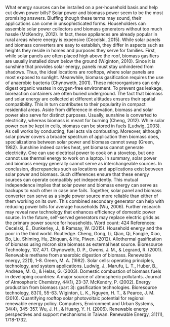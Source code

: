 What energy sources can be installed on a per-household basis and help cut down power bills? Solar power and biomass power seem to be the most promising answers. Bluffing though these terms may sound, their applications can come in unsophisticated forms. Householders can assemble solar power collectors and biomass generators without too much hassle (McKendry, 2012). In fact, these appliances are already popular in rural areas where energy is expensive (Cecelski, 2015). While solar panels and biomass converters are easy to establish, they differ in aspects such as heights they reside in homes and purposes they serve for families. 
First, while solar panels are often placed high above the roof, biomass gasifiers are usually installed down below the ground (Wiginton, 2010). Since it is sunshine that provides solar energy, panels must stay unhindered from shadows. Thus, the ideal locations are rooftops, where solar panels are most exposed to sunlight. Meanwhile, biomass gasification requires the use of anaerobic bacteria (Chynoweth, 2001). These microorganisms can only digest organic wastes in oxygen-free environment. To prevent gas leakage, bioreaction containers are often buried underground. The fact that biomass and solar energy are collected at different altitudes ensures their spatial compatibility. This in turn contributes to their popularity in compact residential areas.
Aside from difference in elevation, biomass and solar power also serve for distinct purposes. Usually, sunshine is converted to electricity, whereas biomass is meant for burning (Cheng, 2012). While solar power can be kept in cells, biomass can be stored in fuels (Ludwig, 2003). As cell works by conducting, fuel acts via combusting. Moreover, although solar power covers a broader spectrum of application then biomass does, specializations between solar power and biomass cannot swap (Green, 1982). Sunshine indeed carries heat, yet biomass cannot generate electricity. One can use electrical power to cook on a stovetop, but one cannot use thermal energy to work on a laptop. In summary, solar power and biomass energy generally cannot serve as interchangeable sources.
In conclusion, discrepancies such as locations and applications exist between solar power and biomass. Such differences ensure that these energy sources can operate compatibly yet independently. This mutual independence implies that solar power and biomass energy can serve as backups to each other in case one fails. Together, solar panel and biomass converter can serve as a single power source more reliable than either of them working on its own. This combined secondary generator can help with reducing power bills for average households (Wu, 2006). Further research may reveal new technology that enhances efficiency of domestic power source. In the future, self-served generators may replace electric grids as the primary power source for households.
Word count: 424
References:
Cecelski, E., Dunkerley, J., & Ramsay, W. (2015). Household energy and the poor in the third world. Routledge.
Cheng, Gong, Li, Qian, Qi, Fangjie, Xiao, Bo, Liu, Shiming, Hu, Zhiquan, & He, Piwen. (2012). Allothermal gasification of biomass using micron size biomass as external heat source. Bioresource Technology, 107, 471.
Chynoweth, D. P., Owens, J. M., & Legrand, R. (2001). Renewable methane from anaerobic digestion of biomass. Renewable energy, 22(1), 1-8.
Green, M. A. (1982). Solar cells: operating principles, technology, and system applications.
Ludwig, J., Marufu, L. T., Huber, B., Andreae, M. O., & Helas, G. (2003). Domestic combustion of biomass fuels in developing countries: A major source of atmospheric pollutants. Journal of Atmospheric Chemistry, 44(1), 23-37.
McKendry, P. (2002). Energy production from biomass (part 3): gasification technologies. Bioresource technology, 83(1), 55-63.
Wiginton, L. K., Nguyen, H. T., & Pearce, J. M. (2010). Quantifying rooftop solar photovoltaic potential for regional renewable energy policy. Computers, Environment and Urban Systems, 34(4), 345-357.
Wu, J. H., & Huang, Y. H. (2006). Renewable energy perspectives and support mechanisms in Taiwan. Renewable Energy, 31(11), 1718-1732.
